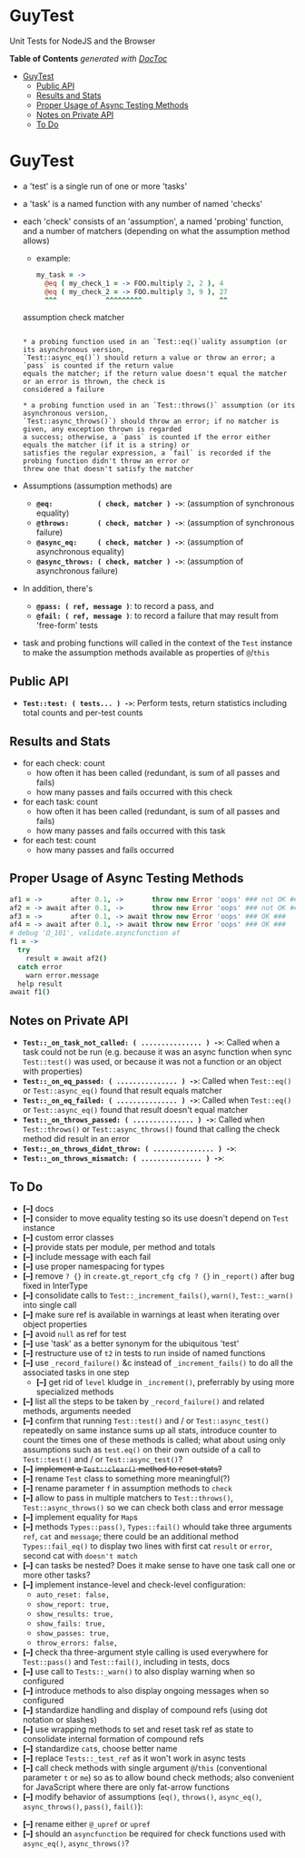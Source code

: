 
# GuyTest

Unit Tests for NodeJS and the Browser


<!-- START doctoc generated TOC please keep comment here to allow auto update -->
<!-- DON'T EDIT THIS SECTION, INSTEAD RE-RUN doctoc TO UPDATE -->
**Table of Contents**  *generated with [DocToc](https://github.com/thlorenz/doctoc)*

- [GuyTest](#guytest)
  - [Public API](#public-api)
  - [Results and Stats](#results-and-stats)
  - [Proper Usage of Async Testing Methods](#proper-usage-of-async-testing-methods)
  - [Notes on Private API](#notes-on-private-api)
  - [To Do](#to-do)

<!-- END doctoc generated TOC please keep comment here to allow auto update -->


# GuyTest

* a 'test' is a single run of one or more 'tasks'
* a 'task' is a named function with any number of named 'checks'
* each 'check' consists of an 'assumption', a named 'probing' function, and a number of matchers (depending
  on what the assumption method allows)
  * example:

    ```coffee
    my_task = ->
      @eq ( my_check_1 = -> FOO.multiply 2, 2 ), 4
      @eq ( my_check_2 = -> FOO.multiply 3, 9 ), 27
      ^^^            ^^^^^^^^^                   ^^
   assumption          check                   matcher
    ```

  * a probing function used in an `Test::eq()`uality assumption (or its asynchronous version,
    `Test::async_eq()`) should return a value or throw an error; a `pass` is counted if the return value
    equals the matcher; if the return value doesn't equal the matcher or an error is thrown, the check is
    considered a failure

  * a probing function used in an `Test::throws()` assumption (or its asynchronous version,
    `Test::async_throws()`) should throw an error; if no matcher is given, any exception thrown is regarded
    a success; otherwise, a `pass` is counted if the error either equals the matcher (if it is a string) or
    satisfies the regular expression, a `fail` is recorded if the probing function didn't throw an error or
    threw one that doesn't satisfy the matcher

* Assumptions (assumption methods) are
  * **`@eq:           ( check, matcher ) ->`**: (assumption of synchronous equality)
  * **`@throws:       ( check, matcher ) ->`**: (assumption of synchronous failure)
  * **`@async_eq:     ( check, matcher ) ->`**: (assumption of asynchronous equality)
  * **`@async_throws: ( check, matcher ) ->`**: (assumption of asynchronous failure)

* In addition, there's
  * **`@pass: ( ref, message )`**: to record a pass, and
  * **`@fail: ( ref, message )`**: to record a failure that may result from 'free-form' tests


* task and probing functions will called in the context of the `Test` instance to make the assumption
  methods available as properties of `@`/`this`

## Public API

* **`Test::test: ( tests... ) ->`**: Perform tests, return statistics including total counts and per-test
  counts

## Results and Stats

* for each check: count
  * how often it has been called (redundant, is sum of all passes and fails)
  * how many passes and fails occurred with this check
* for each task: count
  * how often it has been called (redundant, is sum of all passes and fails)
  * how many passes and fails occurred with this task
* for each test: count
  * how many passes and fails occurred

## Proper Usage of Async Testing Methods

```coffee
af1 = ->       after 0.1, ->       throw new Error 'oops' ### not OK ###
af2 = -> await after 0.1, ->       throw new Error 'oops' ### not OK ###
af3 = ->       after 0.1, -> await throw new Error 'oops' ### OK ###
af4 = -> await after 0.1, -> await throw new Error 'oops' ### OK ###
# debug 'Ω_101', validate.asyncfunction af
f1 = ->
  try
    result = await af2()
  catch error
    warn error.message
  help result
await f1()
```

## Notes on Private API

* **`Test::_on_task_not_called: ( ............... ) ->`**: Called when a task could not be run (e.g. because
  it was an async function when sync `Test::test()` was used, or because it was not a function or an object
  with properties)
* **`Test::_on_eq_passed: ( ............... ) ->`**: Called when `Test::eq()` or `Test::async_eq()` found
  that result equals matcher
* **`Test::_on_eq_failed: ( ............... ) ->`**: Called when `Test::eq()` or `Test::async_eq()` found
  that result doesn't equal matcher
* **`Test::_on_throws_passed: ( ............... ) ->`**: Called when `Test::throws()` or
  `Test::async_throws()` found that calling the check method did result in an error
* **`Test::_on_throws_didnt_throw: ( ............... ) ->`**:
* **`Test::_on_throws_mismatch: ( ............... ) ->`**:

<!--
## Browserify

```bash
browserify --require intertype --debug -o public/browserified/intertype.js
```
 -->

## To Do

* **[–]** docs
* **[–]** consider to move equality testing so its use doesn't depend on `Test` instance
* **[–]** custom error classes
* **[–]** provide stats per module, per method and totals
* **[–]** include message with each fail
* **[–]** use proper namespacing for types
* **[–]** remove `? {}` in `create.gt_report_cfg cfg ? {}` in `_report()` after bug fixed in InterType
* **[–]** consolidate calls to `Test::_increment_fails()`, `warn()`, `Test::_warn()` into single call
* **[–]** make sure ref is available in warnings at least when iterating over object properties
* **[–]** avoid `null` as ref for test
* **[–]** use 'task' as a better synonym for the ubiquitous 'test'
* **[–]** restructure use of `t2` in tests to run inside of named functions
* **[–]** use `_record_failure()` &c instead of `_increment_fails()` to do all the associated tasks in one
  step
  * **[–]** get rid of `level` kludge in `_increment()`, preferrably by using more specialized methods
* **[–]** list all the steps to be taken by `_record_failure()` and related methods, arguments needed
* **[–]** confirm that running `Test::test()` and / or `Test::async_test()` repeatedly on same instance sums
  up all stats, introduce counter to count the times one of these methods is called; what about using only
  assumptions such as `test.eq()` on their own outside of a call to `Test::test()` and / or
  `Test::async_test()`?
* **[–]** <del>implement a `Test::clear()` method to reset stats?</del>
* **[–]** rename `Test` class to something more meaningful(?)
* **[–]** rename parameter `f` in assumption methods to `check`
* **[–]** allow to pass in multiple matchers to `Test::throws()`, `Test::async_throws()` so we can check
  both class and error message
* **[–]** implement equality for `Map`s
* **[–]** methods `Types::pass()`, `Types::fail()` whould take three arguments `ref`, `cat` and `message`;
  there could be an additional method `Types::fail_eq()` to display two lines with first cat `result` or
  `error`, second cat with `doesn't match`
* **[–]** can tasks be nested? Does it make sense to have one task call one or more other tasks?
* **[–]** implement instance-level and check-level configuration:
  * `auto_reset: false,`
  * `show_report: true,`
  * `show_results: true,`
  * `show_fails: true,`
  * `show_passes: true,`
  * `throw_errors: false,`
* **[–]** check tha three-argument style calling is used everywhere for `Test::pass()` and `Test::fail()`,
  including in tests, docs
* **[–]** use call to `Tests::_warn()` to also display warning when so configured
* **[–]** introduce methods to also display ongoing messages when so configured
* **[–]** standardize handling and display of compound refs (using dot notation or slashes)
* **[–]** use wrapping methods to set and reset task ref as state to consolidate internal formation of
  compound refs
* **[–]** standardize `cat`s, choose better name
* **[–]** replace `Tests::_test_ref` as it won't work in async tests
* **[–]** call check methods with single argument `@`/`this` (conventional parameter `t` or `me`) so as to
  allow bound check methods; also convenient for JavaScript where there are only fat-arrow functions
* **[–]** modify behavior of assumptions (`eq()`, `throws()`, `async_eq()`, `async_throws()`, `pass()`,
  `fail()`):
  <!-- * **[–]** when a function is passed in, it will be called in the context of an 'assumptor' -->


<!-- ## Is Done -->

<!-- * **[+]** ### -->

* **[–]** rename either `@_upref` or `upref`
* **[–]** should an `asyncfunction` be required for check functions used with `async_eq()`,
  `async_throws()`?
